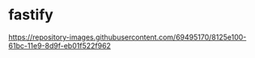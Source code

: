 # fastify

https://repository-images.githubusercontent.com/69495170/8125e100-61bc-11e9-8d9f-eb01f522f962
